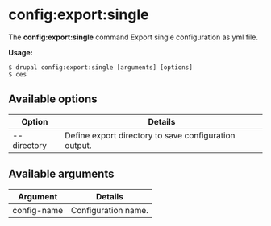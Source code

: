 # config:export:single
The **config:export:single** command Export single configuration as yml file.

**Usage:**
```
$ drupal config:export:single [arguments] [options] 
$ ces  
```

## Available options
Option | Details
-------|-------------
--directory | Define export directory to save configuration output.

## Available arguments
Argument | Details
---------|-------------
config-name | Configuration name.
